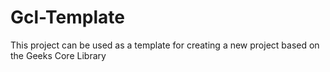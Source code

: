 # Gcl-Template
This project can be used as a template for creating a new project based on the Geeks Core Library
